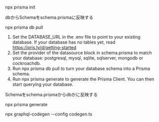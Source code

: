 npx prisma init



dbからSchemaをschema.prismaに反映する

npx prisma db pull



1. Set the DATABASE_URL in the .env file to point to your existing database. If your database has no tables yet, read https://pris.ly/d/getting-started
2. Set the provider of the datasource block in schema.prisma to match your database: postgresql, mysql, sqlite, sqlserver, mongodb or cockroachdb.
3. Run npx prisma db pull to turn your database schema into a Prisma schema.
4. Run npx prisma generate to generate the Prisma Client. You can then start querying your database.

Schemaをschema.prismaからdbかに反映する

npx prisma generate


npx graphql-codegen --config codegen.ts
